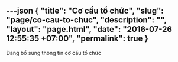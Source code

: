 ---json
{
    "title": "Cơ cấu tổ chức",
    "slug": "page/co-cau-to-chuc",
    "description": "",
    "layout": "page.html",
    "date": "2016-07-26 12:55:35 +07:00",
    "permalink": true
}
---
Đang bổ sung thông tin cơ cấu tổ chức